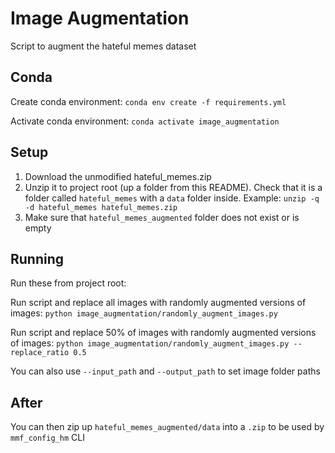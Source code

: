 # Image Augmentation

Script to augment the hateful memes dataset

## Conda

Create conda environment: `conda env create -f requirements.yml`

Activate conda environment: `conda activate image_augmentation`

## Setup

1. Download the unmodified hateful_memes.zip
2. Unzip it to project root (up a folder from this README).  Check that it is a folder called `hateful_memes` with a `data` folder inside. Example: `unzip -q -d hateful_memes hateful_memes.zip`
3. Make sure that `hateful_memes_augmented` folder does not exist or is empty

## Running

Run these from project root:

Run script and replace all images with randomly augmented versions of images: `python image_augmentation/randomly_augment_images.py`

Run script and replace 50% of images with randomly augmented versions of images: `python image_augmentation/randomly_augment_images.py --replace_ratio 0.5`

You can also use `--input_path` and `--output_path` to set image folder paths

## After 

You can then zip up `hateful_memes_augmented/data` into a `.zip` to be used by `mmf_config_hm` CLI
